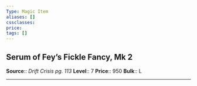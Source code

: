 ```yaml
---
Type: Magic Item
aliases: []
cssclasses:
price: 
tags: []
---
```


## Serum of Fey’s Fickle Fancy, Mk 2

**Source**:: _Drift Crisis pg. 113_
**Level**:: 7
**Price**:: 950
**Bulk**:: L

---
